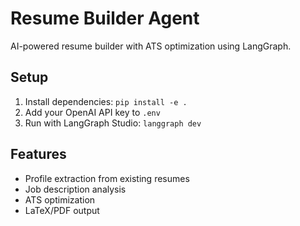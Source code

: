 # Resume Builder Agent

AI-powered resume builder with ATS optimization using LangGraph.

## Setup

1. Install dependencies: `pip install -e .`
2. Add your OpenAI API key to `.env`
3. Run with LangGraph Studio: `langgraph dev`

## Features

- Profile extraction from existing resumes
- Job description analysis
- ATS optimization
- LaTeX/PDF output
